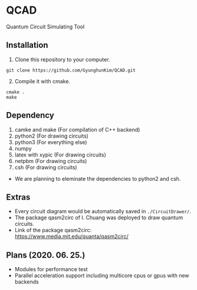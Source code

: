 # QCAD

Quantum Circuit Simulating Tool

## Installation

1. Clone this repository to your computer.
~~~
git clone https://github.com/GyunghunKim/QCAD.git
~~~
2. Compile it with cmake.
~~~
cmake .
make
~~~

## Dependency

1. camke and make (For compilation of C++ backend)
2. python2 (For drawing circuits)
3. python3 (For everything else)
4. numpy
5. latex with xypic (For drawing circuits)
6. netpbm (For drawing circuits)
7. csh (For drawing circuits)
- We are planning to eleminate the dependencies to python2 and csh.

## Extras

- Every circuit diagram would be automatically saved in `./CircuitDrawer/`.
- The package qasm2circ of I. Chuang was deployed to draw quantum circuits.
- Link of the package qasm2circ: https://www.media.mit.edu/quanta/qasm2circ/

## Plans (2020. 06. 25.)

- Modules for performance test
- Parallel acceleration support including multicore cpus or gpus with new backends
